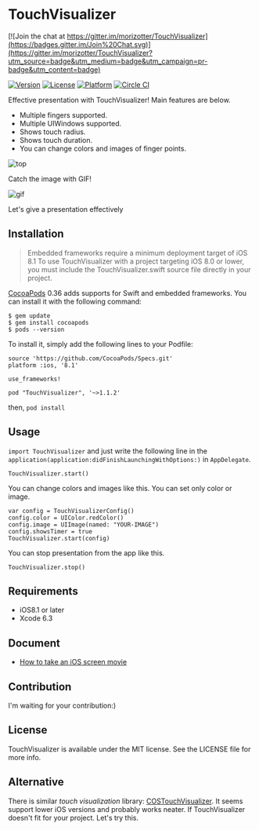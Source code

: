 # TouchVisualizer

[![Join the chat at https://gitter.im/morizotter/TouchVisualizer](https://badges.gitter.im/Join%20Chat.svg)](https://gitter.im/morizotter/TouchVisualizer?utm_source=badge&utm_medium=badge&utm_campaign=pr-badge&utm_content=badge)

[![Version](https://img.shields.io/cocoapods/v/TouchVisualizer.svg?style=flat)](http://cocoadocs.org/docsets/TouchVisualizer)
[![License](https://img.shields.io/cocoapods/l/TouchVisualizer.svg?style=flat)](http://cocoadocs.org/docsets/TouchVisualizer)
[![Platform](https://img.shields.io/cocoapods/p/TouchVisualizer.svg?style=flat)](http://cocoadocs.org/docsets/TouchVisualizer)
[![Circle CI](https://circleci.com/gh/morizotter/TouchVisualizer/tree/master.svg?style=svg&circle-token=b7eb2e179731634bcac95d1e4f8e90b837b092e3)](https://circleci.com/gh/morizotter/TouchVisualizer/tree/master)

Effective presentation with TouchVisualizer! Main features are below.

- Multiple fingers supported.
- Multiple UIWindows supported.
- Shows touch radius.
- Shows touch duration.
- You can change colors and images of finger points.

![top](https://github.com/morizotter/TouchVisualizer/blob/master/top.png)

Catch the image with GIF!

![gif](https://github.com/morizotter/TouchVisualizer/blob/master/presentation.gif)

Let's give a presentation effectively

## Installation

> Embedded frameworks require a minimum deployment target of iOS 8.1
> To use TouchVisualizer with a project targeting iOS 8.0 or lower, you must include the TouchVisualizer.swift source file directly in your project.

[CocoaPods](http://cocoapods.org) 0.36 adds supports for Swift and embedded frameworks. You can install it with the following command:

```
$ gem update
$ gem install cocoapods
$ pods --version
```

To install it, simply add the following lines to your Podfile:

```
source 'https://github.com/CocoaPods/Specs.git'
platform :ios, '8.1'

use_frameworks!

pod "TouchVisualizer", '~>1.1.2'
```

then, `pod install`

## Usage

`import TouchVisualizer` and just write the following line in the `application(application:didFinishLaunchingWithOptions:)` in `AppDelegate`.

```
TouchVisualizer.start()
```

You can change colors and images like this. You can set only color or image.

```
var config = TouchVisualizerConfig()
config.color = UIColor.redColor()
config.image = UIImage(named: "YOUR-IMAGE")
config.showsTimer = true
TouchVisualizer.start(config)
```

You can stop presentation from the app like this.

```
TouchVisualizer.stop()
```

## Requirements

- iOS8.1 or later
- Xcode 6.3

## Document

- [How to take an iOS screen movie](doc/take_a_movie.md)

## Contribution

I'm waiting for your contribution:)

## License

TouchVisualizer is available under the MIT license. See the LICENSE file for more info.

## Alternative

There is similar *touch visualization* library: [COSTouchVisualizer](https://github.com/conopsys/COSTouchVisualizer). It seems support lower iOS versions and probably works neater. If TouchVisualizer doesn't fit for your project. Let's try this.
